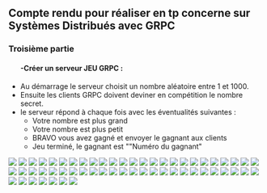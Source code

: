 <h2>Compte rendu pour réaliser en tp concerne sur Systèmes Distribués avec GRPC</h2>
<h3> Troisième partie</h3>
<ul>
<h4>-Créer un serveur JEU GRPC :</h4>
<li>Au démarrage le serveur choisit un nombre aléatoire entre 1 et 1000.</li>
<li>Ensuite les clients GRPC doivent deviner en compétition le nombre secret.</li>
<li>le serveur répond à chaque fois avec les éventualités suivantes :
        <ul>
            <li>Votre nombre est plus grand</li>
            <li>Votre nombre est plus petit</li>
            <li>BRAVO vous avez gagné et envoyer le gagnant aux clients</li>
            <li>Jeu terminé, le gagnant est ""Numéro du gagnant"</li>
        </ul>
</li>
</ul>

<img src="pictures/ResultaFinal/img1.png"/>
<img src="pictures/ResultaFinal/img2.png"/>
<img src="pictures/ResultaFinal/img3.png"/>
<img src="pictures/ResultaFinal/img4.png"/>
<img src="pictures/ResultaFinal/img5.png"/>
<img src="pictures/ResultaFinal/img6.png"/>
<img src="pictures/ResultaFinal/img7.png"/>
<img src="pictures/ResultaFinal/img8.png"/>
<img src="pictures/ResultaFinal/img9.png"/>
<img src="pictures/ResultaFinal/img10.png"/>
<img src="pictures/ResultaFinal/img11.png"/>
<img src="pictures/ResultaFinal/img12.png"/>
<img src="pictures/ResultaFinal/img13.png"/>
<img src="pictures/ResultaFinal/img14.png"/>
<img src="pictures/ResultaFinal/img15.png"/>
<img src="pictures/ResultaFinal/img16.png"/>
<img src="pictures/ResultaFinal/img17.png"/>
<img src="pictures/ResultaFinal/img18.png"/>
<img src="pictures/ResultaFinal/img19.png"/>
<img src="pictures/ResultaFinal/img20.png"/>
<img src="pictures/ResultaFinal/img21.png"/>
<img src="pictures/ResultaFinal/img22.png"/>
<img src="pictures/ResultaFinal/img23.png"/>
<img src="pictures/ResultaFinal/img24.png"/>
<img src="pictures/ResultaFinal/img25.png"/>
<img src="pictures/ResultaFinal/img28.png"/>
<img src="pictures/ResultaFinal/img29.png"/>
<img src="pictures/ResultaFinal/img30.png"/>
<img src="pictures/ResultaFinal/img31.png"/>
<img src="pictures/ResultaFinal/img32.png"/>
<img src="pictures/ResultaFinal/img33.png"/>
<img src="pictures/ResultaFinal/img34.png"/>
<img src="pictures/ResultaFinal/img35.png"/>
<img src="pictures/ResultaFinal/img36.png"/>
<img src="pictures/ResultaFinal/img37.png"/>
<img src="pictures/ResultaFinal/img38.png"/>


<img src="pictures/ResultaFinal/img39.png">
<img src="pictures/ResultaFinal/img40.png">
<img src="pictures/ResultaFinal/img41.png">
<img src="pictures/ResultaFinal/img42.png">
<img src="pictures/ResultaFinal/img43.png">
<img src="pictures/ResultaFinal/img45.png">
<img src="pictures/ResultaFinal/img46.png">
<img src="pictures/ResultaFinal/img47.png">
<img src="pictures/ResultaFinal/img48.png">
<img src="pictures/ResultaFinal/img49.png">
<img src="pictures/ResultaFinal/img51.png">
<img src="pictures/ResultaFinal/img52.png">
<img src="pictures/ResultaFinal/img53.png">
<img src="pictures/ResultaFinal/img54.png">
<img src="pictures/ResultaFinal/img55.png">
<img src="pictures/ResultaFinal/img56.png">
<img src="pictures/ResultaFinal/img57.png">
<img src="pictures/ResultaFinal/img58.png">
<img src="pictures/ResultaFinal/img59.png">
<img src="pictures/ResultaFinal/img60.png">
<img src="pictures/ResultaFinal/img61.png">
